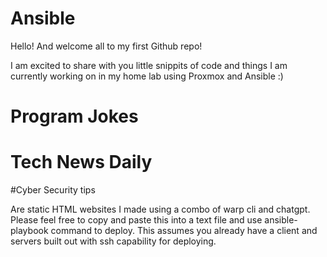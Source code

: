 # Ansible 

Hello! And welcome all to my first Github repo! 

I am excited to share with you little snippits of code and things I am currently working on in my home lab using Proxmox and Ansible :)

# Program Jokes
# Tech News Daily
#Cyber Security tips

Are static HTML websites I made using a combo of warp cli and chatgpt. Please feel free to copy and paste this into a text file and use ansible-playbook command to deploy. This assumes you already have a client and servers built out with ssh capability for deploying.



